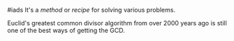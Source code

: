 #iads 
It's a *method* or *recipe* for solving various problems. 

Euclid's greatest common divisor algorithm from over 2000 years ago is still one of the best ways of getting the GCD. 